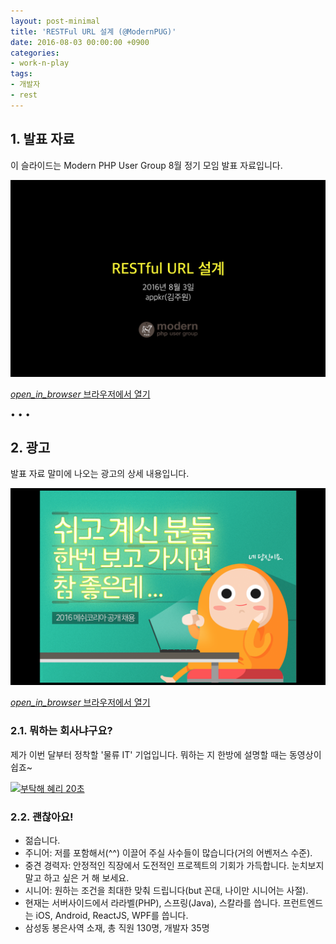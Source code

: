 ```yaml
---
layout: post-minimal
title: 'RESTFul URL 설계 (@ModernPUG)' 
date: 2016-08-03 00:00:00 +0900
categories:
- work-n-play
tags:
- 개발자
- rest
---
```


## 1. 발표 자료

이 슬라이드는 Modern PHP User Group 8월 정기 모임 발표 자료입니다.

[![RESTful URL 설계](/images/2016-08-03-img-01.png)](/files/restful-url-design.pdf)

<div class="panel panel-default" style="width:100%; max-width: 600px; margin: 1em auto;">
  <div class="panel-body text-center">
    <a href="/files/restful-url-design.pdf">
      <i class="material-icons">open_in_browser</i> 
      브라우저에서 열기
    </a>
  </div>
</div>

<!--more-->
<div class="spacer">• • •</div>

## 2. 광고

발표 자료 말미에 나오는 광고의 상세 내용입니다. 

![메쉬코리아에서 개발자를 찾습니다](/images/2016-08-03-img-02.png)

<div class="panel panel-default" style="width:100%; max-width: 600px; margin: 1em auto;">
  <div class="panel-body text-center">
    <a href="/files/mesh_korea.pdf">
      <i class="material-icons">open_in_browser</i> 
      브라우저에서 열기
    </a>
  </div>
</div>

### 2.1. 뭐하는 회사냐구요?

제가 이번 달부터 정착할 '물류 IT' 기업입니다. 뭐하는 지 한방에 설명할 때는 동영상이 쉽죠~

[![부탁해 혜리 20초](https://i.ytimg.com/vi/lOqqLXRQvAo/hqdefault.jpg)](https://www.youtube.com/watch?v=lOqqLXRQvAo)

### 2.2. 괜찮아요!

- 젊습니다.
- 주니어: 저를 포함해서(^^) 이끌어 주실 사수들이 많습니다(거의 어벤저스 수준).
- 중견 경력자: 안정적인 직장에서 도전적인 프로젝트의 기회가 가득합니다. 눈치보지 말고 하고 싶은 거 해 보세요.
- 시니어: 원하는 조건을 최대한 맞춰 드립니다(but 꼰대, 나이만 시니어는 사절).
- 현재는 서버사이드에서 라라벨(PHP), 스프링(Java), 스칼라를 씁니다. 프런트엔드는 iOS, Android, ReactJS, WPF를 씁니다.
- 삼성동 봉은사역 소재, 총 직원 130명, 개발자 35명 
